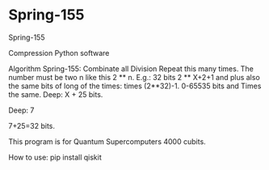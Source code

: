 # Spring-155
Spring-155

Compression Python software

Algorithm Spring-155: Combinate all Division Repeat this many times. The number must be two n like this 2 ** n. E.g.: 32 bits 2 ** X+2+1 and plus also the same bits of long of the times: times (2**32)-1. 0-65535 bits and Times the same. Deep: X + 25 bits. 

Deep: 7

7+25=32 bits.

This program is for Quantum Supercomputers 4000 cubits.

How to use:
pip install qiskit
